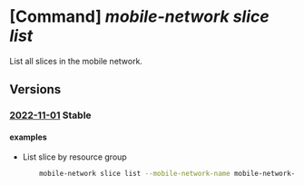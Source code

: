 # [Command] _mobile-network slice list_

List all slices in the mobile network.

## Versions

### [2022-11-01](/Resources/mgmt-plane/L3N1YnNjcmlwdGlvbnMve30vcmVzb3VyY2Vncm91cHMve30vcHJvdmlkZXJzL21pY3Jvc29mdC5tb2JpbGVuZXR3b3JrL21vYmlsZW5ldHdvcmtzL3t9L3NsaWNlcw==/2022-11-01.xml) **Stable**

<!-- mgmt-plane /subscriptions/{}/resourcegroups/{}/providers/microsoft.mobilenetwork/mobilenetworks/{}/slices 2022-11-01 -->

#### examples

- List slice by resource group
    ```bash
        mobile-network slice list --mobile-network-name mobile-network-name -g rg
    ```
